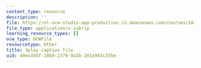 ```yaml
---
content_type: resource
description: ''
file: https://ol-ocw-studio-app-production.s3.amazonaws.com/courses/18-01sc-single-variable-calculus-fall-2010/49ea356f28b923799a3b201e943c335e_Bv9kVDcj7yo.srt
file_type: application/x-subrip
learning_resource_types: []
ocw_type: OCWFile
resourcetype: Other
title: 3play caption file
uid: 49ea356f-28b9-2379-9a3b-201e943c335e
---
```

